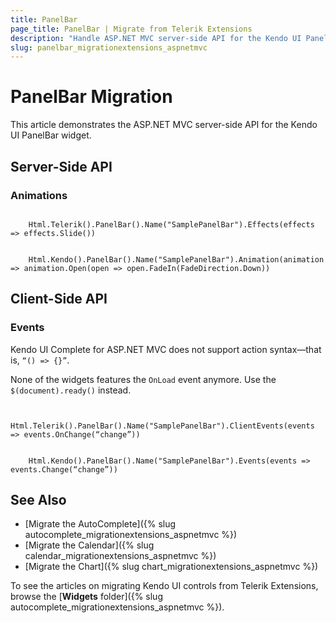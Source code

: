 ```yaml
---
title: PanelBar
page_title: PanelBar | Migrate from Telerik Extensions
description: "Handle ASP.NET MVC server-side API for the Kendo UI PanelBar widget."
slug: panelbar_migrationextensions_aspnetmvc
---
```


# PanelBar Migration

This article demonstrates the ASP.NET MVC server-side API for the Kendo UI PanelBar widget.

## Server-Side API

### Animations

```Previous

    Html.Telerik().PanelBar().Name("SamplePanelBar").Effects(effects => effects.Slide())
```
```Current

    Html.Kendo().PanelBar().Name("SamplePanelBar").Animation(animation => animation.Open(open => open.FadeIn(FadeDirection.Down))
```

## Client-Side API

### Events

Kendo UI Complete for ASP.NET MVC does not support action syntax&mdash;that is, `“() => {}”`.

None of the widgets features the `OnLoad` event anymore. Use the `$(document).ready()` instead.

```Previous

    Html.Telerik().PanelBar().Name("SamplePanelBar").ClientEvents(events => events.OnChange(“change”))
```
```Current

    Html.Kendo().PanelBar().Name("SamplePanelBar").Events(events => events.Change(“change”))
```

## See Also

* [Migrate the AutoComplete]({% slug autocomplete_migrationextensions_aspnetmvc %})
* [Migrate the Calendar]({% slug calendar_migrationextensions_aspnetmvc %})
* [Migrate the Chart]({% slug chart_migrationextensions_aspnetmvc %})

To see the articles on migrating Kendo UI controls from Telerik Extensions, browse the [**Widgets** folder]({% slug autocomplete_migrationextensions_aspnetmvc %}).
